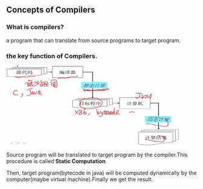 ## Concepts of Compilers

### What is compilers?


a program that can translate from source programs to target program.


### the key function of Compilers.


![Alt text](image.png)


Source program will be translated to target program by the compiler.This procedure is called **Static Computation**.

Then, target program(bytecode in java) will be computed dynamically by the computer(maybe virtual machine).Finally we get the result.


### 